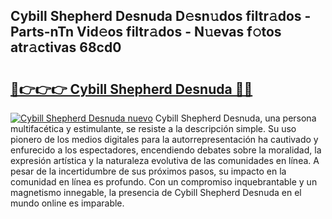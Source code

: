 ## Cybill Shepherd Desnuda D𝚎sn𝚞dos filtr𝚊dos - Parts-nTn Vid𝚎os filtr𝚊dos - N𝚞evas f𝚘tos atr𝚊ctivas 68cd0

# <h2><a href="http://mbbgvm.tromn.icu/?c=Cybill+Shepherd+Desnuda">🔗👉👉👉 Cybill Shepherd Desnuda 🔗🔗</a></h2>

[![Cybill Shepherd Desnuda nuevo](https://i.imgur.com/pEAQMta.gif)](http://mbbgvm.tromn.icu/?c=Cybill+Shepherd+Desnuda)
Cybill Shepherd Desnuda, una persona multifacética y estimulante, se resiste a la descripción simple. Su uso pionero de los medios digitales para la autorrepresentación ha cautivado y enfurecido a los espectadores, encendiendo debates sobre la moralidad, la expresión artística y la naturaleza evolutiva de las comunidades en línea. A pesar de la incertidumbre de sus próximos pasos, su impacto en la comunidad en línea es profundo. Con un compromiso inquebrantable y un magnetismo innegable, la presencia de Cybill Shepherd Desnuda en el mundo online es imparable.
